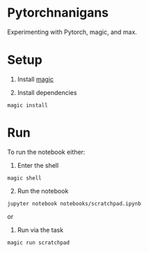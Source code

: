 # Pytorchnanigans

Experimenting with Pytorch, magic, and max.

# Setup

1. Install [magic](https://docs.modular.com/magic/)

2. Install dependencies
```
magic install
```

# Run

To run the notebook either:

1. Enter the shell

```
magic shell
```

2. Run the notebook

```
jupyter notebook notebooks/scratchpad.ipynb
```

or 

1. Run via the task
```
magic run scratchpad
```
